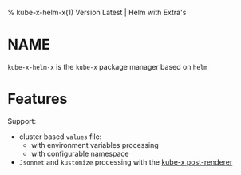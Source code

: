 % kube-x-helm-x(1) Version Latest | Helm with Extra's
# NAME

`kube-x-helm-x` is the `kube-x` package manager based on `helm`

# Features

Support:
* cluster based `values` file:
  * with environment variables processing
  * with configurable namespace
* `Jsonnet` and `kustomize` processing with the [kube-x post-renderer](kube-x-helm-post-renderer.md)

